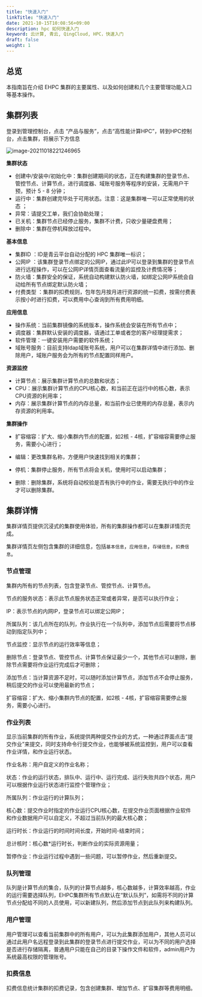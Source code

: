 ```yaml
---
title: "快速入门"
linkTitle: "快速入门"
date: 2021-10-15T10:08:56+09:00
description: hpc 如何快速入门
keyword: 云计算, 青云, QingCloud, HPC，快速入门
draft: false
weight: 1
---
```




## 总览

本指南旨在介绍 EHPC 集群的主要属性、以及如何创建和几个主要管理功能入口等基本操作。



## 集群列表

登录到管理控制台，点击 “产品与服务”，点击“高性能计算HPC”，转到HPC控制台，点击集群，将展示下方信息

![image-20211018221246965](../_images/image-20211018221246965.png)

**集群状态**

* 创建中/安装中/初始化中：集群创建期间的状态，正在构建集群的登录节点、管控节点、计算节点，进行调度器、域账号服务等程序的安装，无需用户干预，预计 5 - 8 分钟；
* 运行中：集群创建完毕处于可用状态。注意：这是集群唯一可以正常使用的状态 ；
* 异常：请提交工单，我们会协助处理；
* 已关机：集群节点已经停止服务，集群不计费，只收少量硬盘费用；
* 删除中：集群在停机释放过程中。

**基本信息**

* 集群ID ：ID是青云平台自动分配的 HPC 集群唯一标识；
* 公网IP ：该集群登录节点绑定的公网IP，通过此IP可以登录到集群的登录节点进行远程操作，可以在公网IP详情页面查看流量的监控及计费情况等；
* 防火墙：集群安全的保证，系统自动构建默认防火墙，如绑定公网IP系统会自动给所有节点绑定默认防火墙；
* 付费类型 ：集群的扣费规则，包年包月按月进行资源的统一扣费，按需付费表示按小时进行扣费，可以费用中心查询到所有费用明细。

**应用信息**

* 操作系统：当前集群镜像的系统版本，操作系统会安装在所有节点中；
* 调度器：集群默认安装的调度器，请通过工单或者您的客户经理提需求；
* 软件管理：一键安装用户需要的软件系统；
* 域账号服务：目前支持ldap域账号系统，用户可以在集群详情中进行添加、删除用户，域账户服务会为所有的节点配置同样用户。

**资源监控**

* 计算节点：展示集群计算节点的总数和状态；
* CPU：展示集群计算节点的CPU核心数，和当前正在运行中的核心数，表示CPU资源的利用率；
* 内存：展示集群计算节点的内存总量，和当前作业已使用的内存总量，表示内存资源的利用率。

**集群操作**

* 扩容缩容：扩大、缩小集群内节点的配置，如2核 - 4核，扩容缩容需要停止服务，需要小心进行；

* 编辑：更改集群名称，方便用户快速找到相关的集群；

* 停机：集群停止服务，所有节点将会关机，使用时可以启动集群；

* 删除：删除集群，系统将自动校验是否有执行中的作业，需要无执行中的作业才可以删除集群。

  

## 集群详情

集群详情页提供沉浸式的集群使用体验，所有的集群操作都可以在集群详情页完成。

集群详情页左侧包含集群的详细信息，包括`基本信息`，`应用信息`，`存储信息`，`扣费信息`。



### 节点管理

集群内所有的节点列表，包含登录节点、管控节点、计算节点。

节点的服务状态：表示此节点服务状态正常或者异常，是否可以执行作业；

IP：表示节点的内网IP，登录节点可以绑定公网IP；

所属队列：该几点所在的队列，作业执行在一个队列中，添加节点后需要将节点移动到指定队列中；

节点监控：显示节点的运行效率等信息；

删除节点：登录节点、管控节点、计算节点保证最少一个，其他节点可以删除，删除节点需要将作业运行完成后才可删除；

添加节点：当计算资源不足时，可以随时添加计算节点，添加节点不会停止服务，稍后提交的作业可以使用最新的节点；

扩容缩容：扩大、缩小集群内节点的配置，如2核 - 4核，扩容缩容需要停止服务，需要小心进行。



### 作业列表

显示当前集群的所有作业，系统提供两种提交作业的方式，一种通过界面点击“提交作业”来提交，同时支持命令行提交作业，也能够被系统监控到，用户可以查看作业详情，和作业运行状态。

作业名称：用户自定义的作业名称；

状态：作业的运行状态，排队中、运行中、运行完成、运行失败共四个状态，用户可以根据作业运行状态进行监控个管理作业；

所属队列：作业运行的计算队列；

核心数：提交作业时指定的作业运行CPU核心数，在提交作业页面根据作业软件和作业数据用户可以自定义，不超过当前队列的最大核心数；

运行时长：作业运行的时间时间长度，开始时间-结束时间；

总计核时：核心数*运行时长，判断作业的实际资源用量；

暂停作业：作业运行过程中遇到一些问题，可以暂停作业，然后重新提交。



### 队列管理

队列是计算节点的集合，队列的计算节点越多，核心数越多，计算效率越高，作业的运行需要选择队列，EHPC集群所有节点默认在“默认队列”，如需将不同的计算节点分配给不同的人员使用，可以新建队列，然后添加节点到此队列来构建队列。



### 用户管理

用户管理可以查看当前集群中的所有用户，可以为此集群添加用户，其他人员可以通过此用户名远程登录到此集群的登录节点进行提交作业，可以为不同的用户选择是否进行存储隔离，普通用户只能在自己的目录下操作文件和软件，admin用户为系统最高权限的管理账号。



### 扣费信息

扣费信息统计集群的扣费记录，包含创建集群、增加节点、扩容集群等费用明细。

